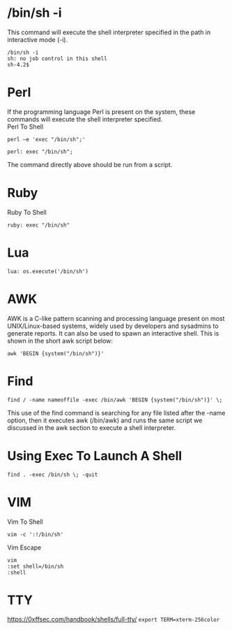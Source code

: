 # /bin/sh -i
This command will execute the shell interpreter specified in the path in interactive mode (-i).
```
/bin/sh -i
sh: no job control in this shell
sh-4.2$
```

# Perl
If the programming language Perl is present on the system, these commands will execute the shell interpreter specified.  
Perl To Shell
```
perl —e 'exec "/bin/sh";'
```
```
perl: exec "/bin/sh";
```
The command directly above should be run from a script.

# Ruby
Ruby To Shell
```
ruby: exec "/bin/sh"
```

# Lua
```
lua: os.execute('/bin/sh')
```

# AWK
AWK is a C-like pattern scanning and processing language present on most UNIX/Linux-based systems, widely used by developers and sysadmins to generate reports. It can also be used to spawn an interactive shell. This is shown in the short awk script below:
```
awk 'BEGIN {system("/bin/sh")}'
```

# Find
```
find / -name nameoffile -exec /bin/awk 'BEGIN {system("/bin/sh")}' \;
```
This use of the find command is searching for any file listed after the -name option, then it executes awk (/bin/awk) and runs the same script we discussed in the awk section to execute a shell interpreter.

# Using Exec To Launch A Shell
```
find . -exec /bin/sh \; -quit
```

# VIM
Vim To Shell
```
vim -c ':!/bin/sh'
```

Vim Escape
```
vim
:set shell=/bin/sh
:shell
```

# TTY
https://0xffsec.com/handbook/shells/full-tty/
`export TERM=xterm-256color`